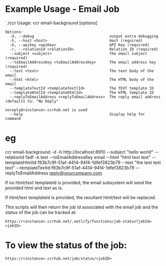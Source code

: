 # Example Usage - Email Job
  `./ccr
    Usage: ccr email-background [options]

    Options:
      -d, --debug                                  output extra debugging
      -h, --host <host>                            Host (required)
      -k, --apikey <apiKey>                        API Key (required)
      -r, --relationId <relationID>                Relation ID (required)
      --subject <subject>                          The email subject (required)
      --toEmailAddressKey <toEmailAddressKey>      The email address key (required)
      --text <text>                                The text body of the email
      --html <html>                                The HTML body of the email
      --templateTextId <templateTextlId>           The TEXT template ID
      --templateHtmlId <templateHtmlId>            The HTML template ID
      --replyToEmailAddress <replyToEmailAddress>  The reply email address (defaults to: "No Reply"
                                                   noreply@<instance>.ccrhub.net is used
      --help                                       display help for command
# eg
ccr email-background -d -h http://localhost:8910 --subject "hello world" --relationId fadf -k test --toEmailAddressKey email --html "html text test" --templateHtmlId f93b7c9f-51af-4414-94f4-1dfef3823b79 --text "the test text text" --templateTextId f93b7c9f-51af-4414-94f4-1dfef3823b79 --replyToEmailAddress reply@yourcompany.com


If no html/text templateId is provided, the email subsystem will send the provided html and text as is.

If html/text templateId is provided, the resultant html/text will be replaced.



This scripts will then return the job id associated with the email job and the status of the job can be tracked at:

`https://<instance>.ccrhub.net/.netlify/functions/job-status?jobId=<jobID>`

# To view the status of the job:

`https://<instance>.ccrhub.net/job/status/<jobID>`
